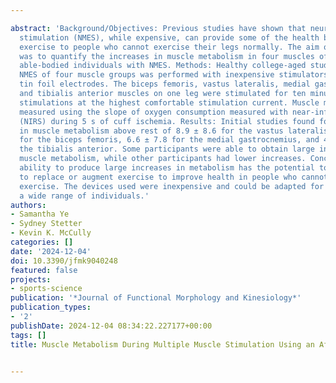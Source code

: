 ---
abstract: 'Background/Objectives: Previous studies have shown that neuromuscular electrical
  stimulation (NMES), while expensive, can provide some of the health benefits of
  exercise to people who cannot exercise their legs normally. The aim of this study
  was to quantify the increases in muscle metabolism in four muscles of the legs of
  able-bodied individuals with NMES. Methods: Healthy college-aged students were tested.
  NMES of four muscle groups was performed with inexpensive stimulators and reusable
  tin foil electrodes. The biceps femoris, vastus lateralis, medial gastrocnemius,
  and tibialis anterior muscles on one leg were stimulated for ten minutes with twitch
  stimulations at the highest comfortable stimulation current. Muscle metabolism was
  measured using the slope of oxygen consumption measured with near-infrared spectroscopy
  (NIRS) during 5 s of cuff ischemia. Results: Initial studies found fold increases
  in muscle metabolism above rest of 8.9 ± 8.6 for the vastus lateralis, 7.9 ± 11.9
  for the biceps femoris, 6.6 ± 7.8 for the medial gastrocnemius, and 4.9 ± 3.9 for
  the tibialis anterior. Some participants were able to obtain large increases in
  muscle metabolism, while other participants had lower increases. Conclusions: The
  ability to produce large increases in metabolism has the potential to allow NMES
  to replace or augment exercise to improve health in people who cannot otherwise
  exercise. The devices used were inexpensive and could be adapted for easy use by
  a wide range of individuals.'
authors:
- Samantha Ye
- Sydney Stetter
- Kevin K. McCully
categories: []
date: '2024-12-04'
doi: 10.3390/jfmk9040248
featured: false
projects:
- sports-science
publication: '*Journal of Functional Morphology and Kinesiology*'
publication_types:
- '2'
publishDate: 2024-12-04 08:34:22.227177+00:00
tags: []
title: Muscle Metabolism During Multiple Muscle Stimulation Using an Affordable Equipment

---
